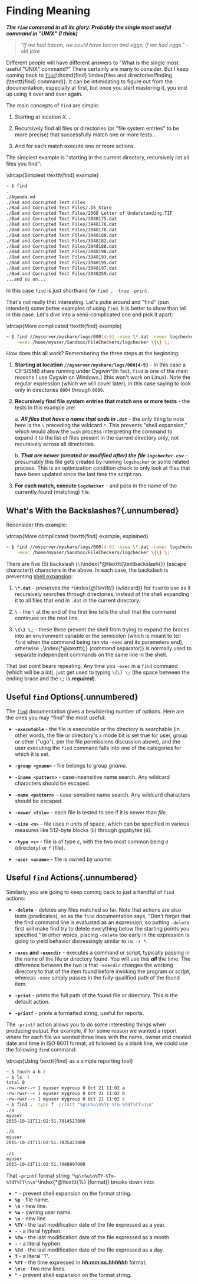 
# Finding Meaning

***The `find` command in all its glory. Probably the single most useful command in "UNIX" (I
think)***

> *"If we had bacon, we could have bacon and eggs, if we had eggs."* - old joke

Different people will have different answers to "What is the single most useful "UNIX" command?"
There certainly are many to consider. But I keep coming back to
[`find`](http://linux.die.net/man/1/find)\drcmd{find}
\index{files and directories!finding (\texttt{find} command)}. It can be intimidating to figure out
from the documentation, especially at first, but once you start mastering it, you end up using it
over and over again.

The main concepts of `find` are simple:

1. Starting at location *X*...

2. Recursively find all files or directories (or "file system entries" to be more precise) that
successfully match one or more tests...

3. And for each match execute one or more actions.

The simplest example is "starting in the current directory, recursively list all files you find":

\drcap{Simplest \texttt{find} example}
```bash
~ $ find
.
./Agenda.md
./Bad and Corrupted Test Files
./Bad and Corrupted Test Files/.DS_Store
./Bad and Corrupted Test Files/2008 Letter of Understanding.TIF
./Bad and Corrupted Test Files/3948175.dat
./Bad and Corrupted Test Files/3948176.dat
./Bad and Corrupted Test Files/3948178.dat
./Bad and Corrupted Test Files/3948180.dat
./Bad and Corrupted Test Files/3948182.dat
./Bad and Corrupted Test Files/3948186.dat
./Bad and Corrupted Test Files/3948190.dat
./Bad and Corrupted Test Files/3948193.dat
./Bad and Corrupted Test Files/3948195.dat
./Bad and Corrupted Test Files/3948197.dat
./Bad and Corrupted Test Files/3948259.dat
...and so on...
```

In this case `find` is just shorthand for `find . -true -print`.

That's not really that interesting. Let's poke around and "find" (pun intended) some better
examples of using `find`. It is better to show than tell in this case. Let's dive into a
semi-complicated one and pick it apart:

\drcap{More complicated \texttt{find} example}
```bash
~ $ find //myserver/myshare/logs/000[4-9] -name \*.dat -newer logchecker.csv \
    -exec /home/myuser/Sandbox/FileCheckers/logchecker \{\} \;
```

How does this all work? Remembering the three steps at the beginning:

1. **Starting at location `//myserver/myshare/logs/000[4-9]`** - in this case a CIFS/SMB share
running under Cygwin^[In fact, `find` is one of the main reasons I use Cygwin on Windows.] (this
won't work on Linux). Note the regular expression (which we will cover later), in this case saying
to look only in directories `0004` through `0009`.

2. **Recursively find file system entries that match one or more tests** - the tests in this
example are:

    a. ***All files that have a name that ends in `.dat`*** - the only thing to note here is the
    `\` preceding the wildcard `*`. This prevents "shell expansion," which would allow the `bash`
    process interpreting the command to expand it to the list of files present in the current
    directory only, not recursively across all directories.

    b. ***That are newer (created or modified after) the file `logchecker.csv`*** - presumably this
    file gets created by running `logchecker` or some related process. This is an optimization
    condition check to only look at files that have been updated since the last time the script ran.

3. **For each match, execute `logchecker`** - and pass in the name of the currently found (matching)
file.

## What's With the Backslashes?{.unnumbered}

Reconsider this example:

\drcap{More complicated \texttt{find} example, explained}
```bash
~ $ find //myserver/myshare/logs/000[4-9] -name \*.dat -newer logchecker.csv \
    -exec /home/myuser/Sandbox/FileCheckers/logchecker \{\} \;
```
          
There are five (5) backslash (`\`)\index{*@\texttt{\textbackslash{}} (escape character)}
characters in the above. In each case, the backslash is preventing [shell
expansion](http://www.tldp.org/LDP/Bash-Beginners-Guide/html/sect_03_04.html):

1. **`\*.dat`** - preserves the `*`\index{*@\texttt{*} (wildcard)} for `find` to use as it
recursively searches through directories, instead of the shell expanding it to all files that end
in `.dat` in the current directory.

2. **`\`** - the `\` at the end of the first line tells the shell that the command continues on the
next line.

3. **`\{\} \;`** - these three prevent the shell from trying to expand the braces into an
environment variable or the semicolon (which is meant to tell `find` when the command being ran via
`-exec` and its parameters end), otherwise `;`\index{*@\texttt{;} (command separator)} is
normally used to separate independent commands on the same line in the shell.

That last point bears repeating. Any time you `-exec` in a `find` command (which will be a lot),
just get used to typing `\{\} \;` (the space between the ending brace and the `\;` is
***required***).

## Useful `find` Options{.unnumbered}

The [`find`](http://linux.die.net/man/1/find) documentation gives a bewildering number of options.
Here are the ones you may "find" the most useful:

* **`-executable`** - the file is executable or the directory is searchable (in other words, the
file or directory's `x` mode bit is set true for user, group or other ("ugo"), per the file
permissions discussion above), and the user executing the `find` command falls into one of the
categories for which it is set.

* **`-group <gname>`** - file belongs to group *gname*.

* **`-iname <pattern>`** - case-insensitive name search. Any wildcard characters should be escaped.

* **`-name <pattern>`** - case-sensitive name search. Any wildcard characters should be escaped.

* **`-newer <file>`** - each file is tested to see if it is newer than *file*.

* **`-size <n>`** - file uses *n* units of space, which can be specified in various measures like
512-byte blocks (`b`) through gigabytes (`G`).

* **`-type <c>`** - file is of type *c*, with the two most common being `d` (directory) or `f`
(file).

* **`-user <uname>`** - file is owned by *uname*.

## Useful `find` Actions{.unnumbered}

Similarly, you are going to keep coming back to just a handful of `find` actions:

* **`-delete`** - deletes any files matched so far. Note that actions are also tests (predicates),
so as the `find` documentation says, "Don't forget that the find command line is evaluated as an
expression, so putting `-delete` first will make find try to delete everything below the starting
points you specified." In other words, placing `-delete` too early in the expression is going to
yield behavior distressingly similar to `rm -r *`.

* **`-exec` and `-execdir`** - executes a command or script, typically passing in the name of the
file or directory found. You will use this ***all*** the time. The difference between the two is
that `-execdir` changes the working directory to that of the item found before invoking the program
or script, whereas `-exec` simply passes in the fully-qualified path of the found item.

* **`-print`** - prints the full path of the found file or directory. This is the default action.

* **`-printf`** - prints a formatted string, useful for reports.

The `-printf` action allows you to do some interesting things when producing output. For example,
if for some reason we wanted a report where for each file we wanted three lines with the name,
owner and created date and time in ISO 8601 format, all followed by a blank line, we could use the
following `find` command:

\drcap{Using \texttt{find} as a simple reporting tool}
```bash
~ $ touch a b c
~ $ ls -l
total 0
-rw-rwxr--+ 1 myuser mygroup 0 Oct 21 11:02 a
-rw-rwxr--+ 1 myuser mygroup 0 Oct 21 11:02 b
-rw-rwxr--+ 1 myuser mygroup 0 Oct 21 11:02 c
~ $ find . -type f -printf "%p\n%u\n%TY-%Tm-%TdT%TT\n\n"
./a
myuser
2015-10-21T11:02:51.7014527000

./b
myuser
2015-10-21T11:02:51.7035423000

./c
myuser
2015-10-21T11:02:51.7048997000
```

That `-printf` format string `"%p\n%u\n%TY-%Tm-%TdT%TT\n\n"`\index{*@\texttt{\%} (format)}
breaks down into:

* **`"`** - prevent shell expansion on the format string.
* **`%p`** - file name.
* **`\n`** - new line.
* **`%u`** - owning user name.
* **`\n`** - new line.
* **`%TY`** - the last modification date of the file expressed as a year.
* **`-`** - a literal hyphen. 
* **`%Tm`** - the last modification date of the file expressed as a month.
* **`-`** - a literal hyphen. 
* **`%Td`** - the last modification date of the file expressed as a day.
* **`T`** - a literal 'T'.
* **`%TT`** - the time expressed in ***hh:mm:ss.hhhhhh*** format.
* **`\n\n`** - two new lines.
* **`"`** - prevent shell expansion on the format string.